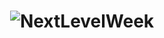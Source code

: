 <h1 align="center">
    <img alt="NextLevelWeek" title="#NextLevelWeek" src="./assets/banner.png" />
</h1>
